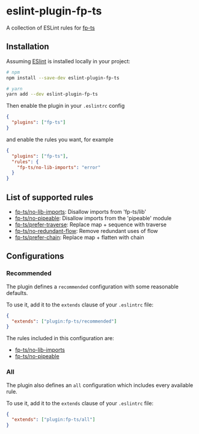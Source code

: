 # eslint-plugin-fp-ts

A collection of ESLint rules for [fp-ts](https://github.com/gcanti/fp-ts)

## Installation

Assuming [ESlint](https://github.com/eslint/eslint) is installed locally in your
project:

```sh
# npm
npm install --save-dev eslint-plugin-fp-ts

# yarn
yarn add --dev eslint-plugin-fp-ts
```

Then enable the plugin in your `.eslintrc` config

```json
{
  "plugins": ["fp-ts"]
}
```

and enable the rules you want, for example

```json
{
  "plugins": ["fp-ts"],
  "rules": {
    "fp-ts/no-lib-imports": "error"
  }
}
```

## List of supported rules

- [fp-ts/no-lib-imports](docs/rules/no-lib-imports.md): Disallow imports from
  'fp-ts/lib'
- [fp-ts/no-pipeable](docs/rules/no-pipeable.md): Disallow imports from the
  'pipeable' module
- [fp-ts/prefer-traverse](docs/rules/prefer-traverse.md): Replace map + sequence
  with traverse
- [fp-ts/no-redundant-flow](docs/rules/no-redundant-flow.md): Remove redundant
  uses of flow
- [fp-ts/prefer-chain](docs/rules/prefer-chain.md): Replace map + flatten with
  chain

## Configurations

### Recommended

The plugin defines a `recommended` configuration with some reasonable defaults.

To use it, add it to the `extends` clause of your `.eslintrc` file:

```json
{
  "extends": ["plugin:fp-ts/recommended"]
}
```

The rules included in this configuration are:

- [fp-ts/no-lib-imports](docs/rules/no-lib-imports.md)
- [fp-ts/no-pipeable](docs/rules/no-pipeable.md)

### All

The plugin also defines an `all` configuration which includes every available
rule.

To use it, add it to the `extends` clause of your `.eslintrc` file:

```json
{
  "extends": ["plugin:fp-ts/all"]
}
```
